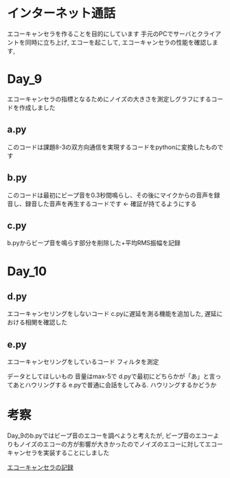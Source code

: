インターネット通話
===================

エコーキャンセラを作ることを目的にしています
手元のPCでサーバとクライアントを同時に立ち上げ, エコーを起こして, エコーキャンセラの性能を確認します,

# Day_9
エコーキャンセラの指標となるためにノイズの大きさを測定しグラフにするコードを作成しました

## a.py
このコードは課題8-3の双方向通信を実現するコードをpythonに変換したものです
## b.py
このコードは最初にビープ音を0.3秒間鳴らし、その後にマイクからの音声を録音し、録音した音声を再生するコードです ← 確証が持てるようにする
## c.py
b.pyからビープ音を鳴らす部分を削除した+平均RMS振幅を記録

# Day_10

## d.py
エコーキャンセリングをしないコード
c.pyに遅延を測る機能を追加した, 遅延における相関を確認した

## e.py
エコーキャンセリングをしているコード
フィルタを測定

データとしてほしいもの
音量はmax-5で
d.pyで最初にどちらかが「あ」と言ってあとハウリングする
e.pyで普通に会話をしてみる. ハウリングするかどうか


# 考察
Day_9のb.pyではビープ音のエコーを調べようと考えたが, ビープ音のエコーよりもノイズのエコーの方が影響が大きかったのでノイズのエコーに対してエコーキャンセラを実装することにしました

[エコーキャンセラの記録](https://docs.google.com/document/d/1KQZBqWZMnvDEzkBFvjwYEJaGK_V1N0ipil3UFZmOlAo/edit?usp=sharing)
